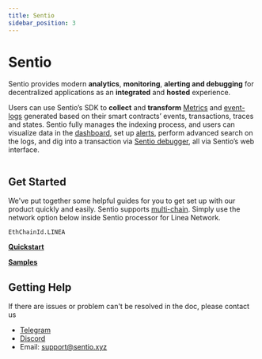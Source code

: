 ```yaml
---
title: Sentio
sidebar_position: 3
---
```


# Sentio

Sentio provides modern **analytics**, **monitoring**, **alerting and debugging** for decentralized applications as an **integrated** and **hosted** experience.

Users can use Sentio’s SDK to **collect** and **transform** [Metrics](https://docs.sentio.xyz/references/concepts/data-types/metrics) and [event-logs](https://docs.sentio.xyz/references/concepts/data-types/event-logs) generated based on their smart contracts’ events, transactions, traces and states. Sentio fully manages the indexing process, and users can visualize data in the [dashboard](https://docs.sentio.xyz/how-to-guides-by-examples/visualize-results/build-dashboards), set up [alerts](https://docs.sentio.xyz/references/concepts/alerts), perform advanced search on the logs, and dig into a transaction via [Sentio debugger](https://docs.sentio.xyz/sentio-debugger), all via Sentio’s web interface.

<figure><img src="https://github.com/sentioxyz/docs/blob/main/.gitbook/assets/all.gif" alt=""></figure>




## Get Started

We've put together some helpful guides for you to get set up with our product quickly and easily.
Sentio supports [multi-chain](https://docs.sentio.xyz/best-practices/multi-chain-support). Simply use the network option below inside Sentio processor for Linea Network.

```
EthChainId.LINEA
```

[**Quickstart**](https://docs.sentio.xyz/quickstart)

[**Samples**](https://docs.sentio.xyz/samples)


## Getting Help

If there are issues or problem can't be resolved in the doc, please contact us

* [Telegram](https://t.me/sentioxyz)
* [Discord](https://discord.gg/vSdkMYqnjb)
* Email: [support@sentio.xyz](mailto:support@sentio.xyz)